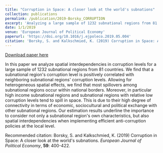```yaml
---
title: "Corruption in Space: A closer look at the world's subnations"
collection: publications
permalink: /publication/2019-Borsky_CORRUPTION
excerpt: 'Analyzing a large sample of 1232 subnational regions from 81 countries, we show heterogenous spatial spillovers in subnational regions' corruption levels.'
date: 1/1/2019
venue: 'European Journal of Political Economy'
paperurl: 'https://doi.org/10.1016/j.ejpoleco.2019.05.004'
citation: 'Borsky, S. and Kalkschmied, K. (2019) Corruption in Space: A closer look at the world's subnations. European Journal of Political Economy, 59: 400-422.'
---
```


<a href='https://doi.org/10.1016/j.ejpoleco.2019.05.004'>Download paper here</a>

In this paper we analyze spatial interdependencies in corruption levels for a large sample of 1232 subnational regions from 81 countries. We find that a subnational region's corruption level is positively correlated with neighboring subnational regions' corruption levels. Allowing for heterogeneous spatial effects, we find that most spillovers among subnational regions occur within national borders. Moreover, in particular high income subnational regions and subnational regions with  relative low corruption levels tend to spill in space. This is due to  their high degree of connectivity in terms of economic, sociocultural and political exchange with other subnational regions. Our estimation  results underline the importance to consider not only a subnational region's own characteristics, but also spatial interdependencies when  implementing efficient anti-corruption policies at the local level.

Recommended citation: Borsky, S. and Kalkschmied, K. (2019) Corruption in Space: A closer look at the world's subnations. *European Journal of Political Economy*, **59**: 400-422.
